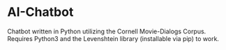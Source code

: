 # AI-Chatbot

Chatbot written in Python utilizing the Cornell Movie-Dialogs Corpus. Requires Python3 and the Levenshtein library (installable via pip) to work.
